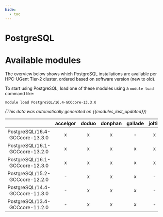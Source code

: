 ```yaml
---
hide:
  - toc
---
```


PostgreSQL
==========

# Available modules


The overview below shows which PostgreSQL installations are available per HPC-UGent Tier-2 cluster, ordered based on software version (new to old).

To start using PostgreSQL, load one of these modules using a `module load` command like:

```shell
module load PostgreSQL/16.4-GCCcore-13.3.0
```

*(This data was automatically generated on {{modules_last_updated}})*  

| |accelgor|doduo|donphan|gallade|joltik|shinx|skitty|
| :---: | :---: | :---: | :---: | :---: | :---: | :---: | :---: |
|PostgreSQL/16.4-GCCcore-13.3.0|x|x|x|-|x|x|-|
|PostgreSQL/16.1-GCCcore-13.2.0|x|x|x|x|x|x|x|
|PostgreSQL/16.1-GCCcore-12.3.0|x|x|x|x|x|x|x|
|PostgreSQL/15.2-GCCcore-12.2.0|-|x|x|x|-|-|-|
|PostgreSQL/14.4-GCCcore-11.3.0|-|x|x|x|-|-|-|
|PostgreSQL/13.4-GCCcore-11.2.0|-|x|x|x|-|-|-|
